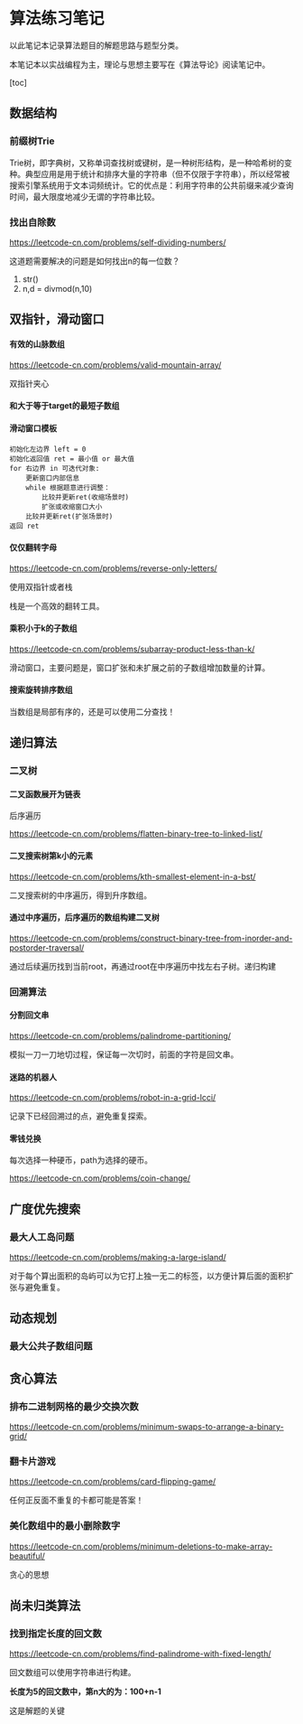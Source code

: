 # 算法练习笔记

以此笔记本记录算法题目的解题思路与题型分类。

本笔记本以实战编程为主，理论与思想主要写在《算法导论》阅读笔记中。

[toc]

## 数据结构

### 前缀树Trie

Trie树，即字典树，又称单词查找树或键树，是一种树形结构，是一种哈希树的变种。典型应用是用于统计和排序大量的字符串（但不仅限于字符串），所以经常被搜索引擎系统用于文本词频统计。它的优点是：利用字符串的公共前缀来减少查询时间，最大限度地减少无谓的字符串比较。

### 找出自除数

https://leetcode-cn.com/problems/self-dividing-numbers/

这道题需要解决的问题是如何找出n的每一位数？

1. str()
2. n,d = divmod(n,10)

## 双指针，滑动窗口

#### 有效的山脉数组

https://leetcode-cn.com/problems/valid-mountain-array/

双指针夹心

#### 和大于等于target的最短子数组

#### 滑动窗口模板

```
初始化左边界 left = 0
初始化返回值 ret = 最小值 or 最大值
for 右边界 in 可迭代对象:
	更新窗口内部信息
	while 根据题意进行调整：
		比较并更新ret(收缩场景时)
		扩张或收缩窗口大小
	比较并更新ret(扩张场景时)
返回 ret
```

#### 仅仅翻转字母

https://leetcode-cn.com/problems/reverse-only-letters/

使用双指针或者栈

栈是一个高效的翻转工具。

#### 乘积小于k的子数组

https://leetcode-cn.com/problems/subarray-product-less-than-k/

滑动窗口，主要问题是，窗口扩张和未扩展之前的子数组增加数量的计算。

#### 搜索旋转排序数组

当数组是局部有序的，还是可以使用二分查找！



## 递归算法

### 二叉树

#### 二叉函数展开为链表

后序遍历

https://leetcode-cn.com/problems/flatten-binary-tree-to-linked-list/

#### 二叉搜索树第k小的元素

https://leetcode-cn.com/problems/kth-smallest-element-in-a-bst/

二叉搜索树的中序遍历，得到升序数组。

#### 通过中序遍历，后序遍历的数组构建二叉树

https://leetcode-cn.com/problems/construct-binary-tree-from-inorder-and-postorder-traversal/

通过后续遍历找到当前root，再通过root在中序遍历中找左右子树。递归构建

### 回溯算法

#### 分割回文串

https://leetcode-cn.com/problems/palindrome-partitioning/

模拟一刀一刀地切过程，保证每一次切时，前面的字符是回文串。

#### 迷路的机器人

https://leetcode-cn.com/problems/robot-in-a-grid-lcci/

记录下已经回溯过的点，避免重复探索。

#### 零钱兑换

每次选择一种硬币，path为选择的硬币。

https://leetcode-cn.com/problems/coin-change/

## 广度优先搜索

### 最大人工岛问题

https://leetcode-cn.com/problems/making-a-large-island/

对于每个算出面积的岛屿可以为它打上独一无二的标签，以方便计算后面的面积扩张与避免重复。

## 动态规划

### 最大公共子数组问题

## 贪心算法

### 排布二进制网格的最少交换次数

https://leetcode-cn.com/problems/minimum-swaps-to-arrange-a-binary-grid/

### 翻卡片游戏

https://leetcode-cn.com/problems/card-flipping-game/

任何正反面不重复的卡都可能是答案！

### 美化数组中的最小删除数字

https://leetcode-cn.com/problems/minimum-deletions-to-make-array-beautiful/

贪心的思想

## 尚未归类算法

### 找到指定长度的回文数

https://leetcode-cn.com/problems/find-palindrome-with-fixed-length/

回文数组可以使用字符串进行构建。

**长度为5的回文数中，第n大的为：100+n-1**

这是解题的关键